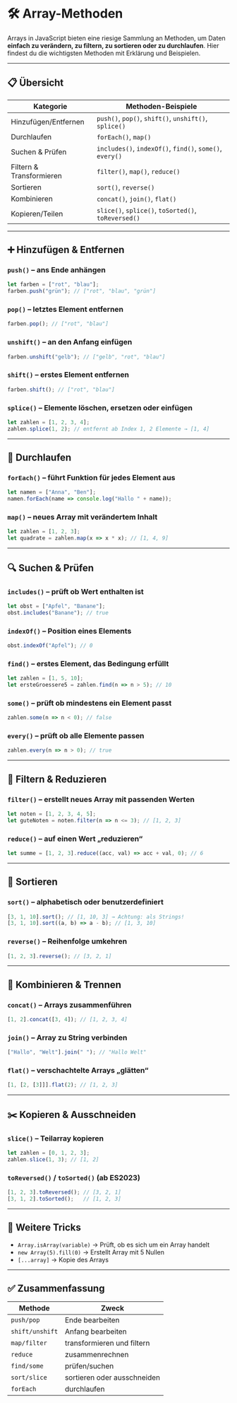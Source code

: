 # 🛠️ Array-Methoden

Arrays in JavaScript bieten eine riesige Sammlung an Methoden, um Daten **einfach zu verändern, zu filtern, zu sortieren oder zu durchlaufen**. Hier findest du die wichtigsten Methoden mit Erklärung und Beispielen.

---

## 📋 Übersicht

| Kategorie         | Methoden-Beispiele                            |
|------------------|------------------------------------------------|
| Hinzufügen/Entfernen | `push()`, `pop()`, `shift()`, `unshift()`, `splice()` |
| Durchlaufen       | `forEach()`, `map()`                          |
| Suchen & Prüfen   | `includes()`, `indexOf()`, `find()`, `some()`, `every()` |
| Filtern & Transformieren | `filter()`, `map()`, `reduce()`         |
| Sortieren         | `sort()`, `reverse()`                         |
| Kombinieren       | `concat()`, `join()`, `flat()`                |
| Kopieren/Teilen   | `slice()`, `splice()`, `toSorted()`, `toReversed()` |

---

## ➕ Hinzufügen & Entfernen

### `push()` – ans Ende anhängen

```js
let farben = ["rot", "blau"];
farben.push("grün"); // ["rot", "blau", "grün"]
```

### `pop()` – letztes Element entfernen

```js
farben.pop(); // ["rot", "blau"]
```

### `unshift()` – an den Anfang einfügen

```js
farben.unshift("gelb"); // ["gelb", "rot", "blau"]
```

### `shift()` – erstes Element entfernen

```js
farben.shift(); // ["rot", "blau"]
```

### `splice()` – Elemente löschen, ersetzen oder einfügen

```js
let zahlen = [1, 2, 3, 4];
zahlen.splice(1, 2); // entfernt ab Index 1, 2 Elemente → [1, 4]
```

---

## 🔁 Durchlaufen

### `forEach()` – führt Funktion für jedes Element aus

```js
let namen = ["Anna", "Ben"];
namen.forEach(name => console.log("Hallo " + name));
```

### `map()` – neues Array mit verändertem Inhalt

```js
let zahlen = [1, 2, 3];
let quadrate = zahlen.map(x => x * x); // [1, 4, 9]
```

---

## 🔍 Suchen & Prüfen

### `includes()` – prüft ob Wert enthalten ist

```js
let obst = ["Apfel", "Banane"];
obst.includes("Banane"); // true
```

### `indexOf()` – Position eines Elements

```js
obst.indexOf("Apfel"); // 0
```

### `find()` – erstes Element, das Bedingung erfüllt

```js
let zahlen = [1, 5, 10];
let ersteGroessere5 = zahlen.find(n => n > 5); // 10
```

### `some()` – prüft ob **mindestens ein** Element passt

```js
zahlen.some(n => n < 0); // false
```

### `every()` – prüft ob **alle** Elemente passen

```js
zahlen.every(n => n > 0); // true
```

---

## 🎯 Filtern & Reduzieren

### `filter()` – erstellt neues Array mit passenden Werten

```js
let noten = [1, 2, 3, 4, 5];
let guteNoten = noten.filter(n => n <= 3); // [1, 2, 3]
```

### `reduce()` – auf einen Wert „reduzieren“

```js
let summe = [1, 2, 3].reduce((acc, val) => acc + val, 0); // 6
```

---

## 🔀 Sortieren

### `sort()` – alphabetisch oder benutzerdefiniert

```js
[3, 1, 10].sort(); // [1, 10, 3] → Achtung: als Strings!
[3, 1, 10].sort((a, b) => a - b); // [1, 3, 10]
```

### `reverse()` – Reihenfolge umkehren

```js
[1, 2, 3].reverse(); // [3, 2, 1]
```

---

## 🧩 Kombinieren & Trennen

### `concat()` – Arrays zusammenführen

```js
[1, 2].concat([3, 4]); // [1, 2, 3, 4]
```

### `join()` – Array zu String verbinden

```js
["Hallo", "Welt"].join(" "); // "Hallo Welt"
```

### `flat()` – verschachtelte Arrays „glätten“

```js
[1, [2, [3]]].flat(2); // [1, 2, 3]
```

---

## ✂️ Kopieren & Ausschneiden

### `slice()` – Teilarray kopieren

```js
let zahlen = [0, 1, 2, 3];
zahlen.slice(1, 3); // [1, 2]
```

### `toReversed()` / `toSorted()` (ab ES2023)

```js
[1, 2, 3].toReversed(); // [3, 2, 1]
[3, 1, 2].toSorted();   // [1, 2, 3]
```

---

## 🧠 Weitere Tricks

- `Array.isArray(variable)` → Prüft, ob es sich um ein Array handelt
- `new Array(5).fill(0)` → Erstellt Array mit 5 Nullen
- `[...array]` → Kopie des Arrays

---

## ✅ Zusammenfassung

| Methode        | Zweck                              |
|----------------|-------------------------------------|
| `push/pop`     | Ende bearbeiten                     |
| `shift/unshift`| Anfang bearbeiten                   |
| `map/filter`   | transformieren und filtern          |
| `reduce`       | zusammenrechnen                     |
| `find/some`    | prüfen/suchen                       |
| `sort/slice`   | sortieren oder ausschneiden         |
| `forEach`      | durchlaufen                         |

